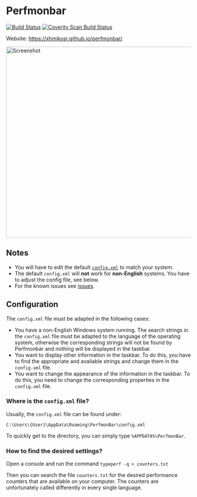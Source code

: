 # Perfmonbar

[![Build Status](https://img.shields.io/github/actions/workflow/status/XhmikosR/perfmonbar/ci.yml?branch=main&label=CI&logo=github)](https://github.com/XhmikosR/perfmonbar/actions?query=workflow%3ACI+branch%3Amain)
[![Coverity Scan Build Status](https://img.shields.io/coverity/scan/1105.svg)](https://scan.coverity.com/projects/1105)

Website: <https://xhmikosr.github.io/perfmonbar/>

<img src="https://xhmikosr.github.io/perfmonbar/img/screenshot@2x.jpg" alt="Screenshot" width="520">

## Notes

* You will have to edit the default [`config.xml`](https://github.com/XhmikosR/perfmonbar/blob/main/src/config.xml) to match your system.
* The default `config.xml` will **not** work for **non-English** systems. You have to adjust the config file, see below.
* For the known issues see [issues](https://github.com/XhmikosR/perfmonbar/issues).

## Configuration

The `config.xml` file must be adapted in the following cases:

* You have a non-English Windows system running. The search strings in the `config.xml` file must be adapted to the language of the operating system, otherwise the corresponding strings will not be found by Perfmonbar and nothing will be displayed in the taskbar.
* You want to display other information in the taskbar. To do this, you have to find the appropriate and available strings and change them in the `config.xml` file.
* You want to change the appearance of the information in the taskbar. To do this, you need to change the corresponding properties in the `config.xml` file.

### Where is the `config.xml` file?

Usually, the `config.xml` file can be found under:

```text
C:\Users\{User}\AppData\Roaming\PerfmonBar\config.xml
```

To quickly get to the directory, you can simply type `%APPDATA%\PerfmonBar`.

### How to find the desired settings?

Open a console and run the command `typeperf -q > counters.txt`

Then you can search the file `counters.txt` for the desired performance counters that are available on your computer. The counters are unfortunately called differently in every single language.
